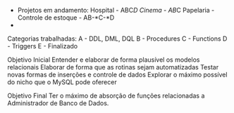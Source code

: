 - Projetos em andamento:
Hospital - ABC*D
Cinema - AB*C
Papelaria - Controle de estoque - AB-*C-*D
-

Categorias trabalhadas:
A - DDL, DML, DQL
B - Procedures
C - Functions
D - Triggers
E - Finalizado

Objetivo Inicial
Entender e elaborar de forma plausível os modelos relacionais
Elaborar de forma que as rotinas sejam automatizadas
Testar novas formas de inserções e controle de dados
Explorar o máximo possível do nicho que o MySQL pode oferecer

Objetivo Final
Ter o máximo de absorção de funções relacionadas a Administrador de Banco de Dados.